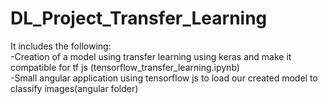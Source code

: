 # DL_Project_Transfer_Learning
It includes the following: <br/>
-Creation of a model using transfer learning using keras and make it compatible for tf js (tensorflow_transfer_learning.ipynb)<br/>
-Small angular application using tensorflow js to load our created model to classify images(angular folder)
